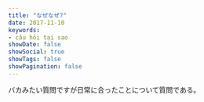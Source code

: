 ```yaml
---
title: "なぜなぜ?"
date: 2017-11-10
keywords:
- câu hỏi tại sao
showDate: false
showSocial: true
showTags: false
showPagination: false
---
```

バカみたい質問ですが日常に合ったことについて質問である。

<!--toc-->
